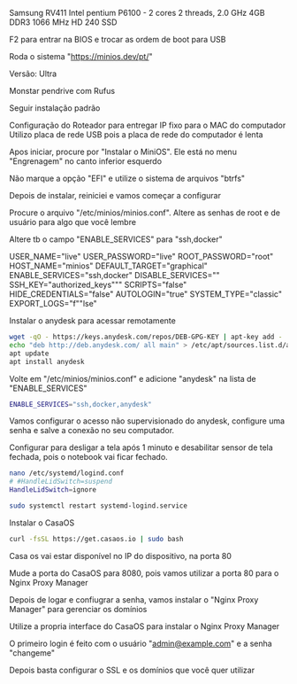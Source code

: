 Samsung RV411
Intel pentium P6100 - 2 cores 2 threads, 2.0 GHz
4GB DDR3 1066 MHz
HD 240 SSD

F2 para entrar na BIOS e trocar as ordem de boot para USB

Roda o sistema "https://minios.dev/pt/"

Versão: Ultra

Monstar pendrive com Rufus

Seguir instalação padrão

Configuração do Roteador para entregar IP fixo para o MAC do computador
Utilizo placa de rede USB pois a placa de rede do computador é lenta

Apos iniciar, procure por "Instalar o MiniOS". Ele está no menu "Engrenagem" no canto inferior esquerdo

Não marque a opção "EFI" e utilize o sistema de arquivos "btrfs"

Depois de instalar, reiniciei e vamos começar a configurar

Procure o arquivo "/etc/minios/minios.conf".
Altere as senhas de root e de usuário para algo que você lembre

Altere tb o campo "ENABLE_SERVICES" para "ssh,docker"

USER_NAME="live"
USER_PASSWORD="live"
ROOT_PASSWORD="root"
HOST_NAME="minios"
DEFAULT_TARGET="graphical"
ENABLE_SERVICES="ssh,docker"
DISABLE_SERVICES=""
SSH_KEY="authorized_keys"""
SCRIPTS="false"
HIDE_CREDENTIALS="false"
AUTOLOGIN="true"
SYSTEM_TYPE="classic"
EXPORT_LOGS="f""lse"

Instalar o anydesk para acessar remotamente

```bash
wget -qO - https://keys.anydesk.com/repos/DEB-GPG-KEY | apt-key add -
echo "deb http://deb.anydesk.com/ all main" > /etc/apt/sources.list.d/anydesk-stable.list
apt update
apt install anydesk
```

Volte em "/etc/minios/minios.conf" e adicione "anydesk" na lista de "ENABLE_SERVICES"

```bash
ENABLE_SERVICES="ssh,docker,anydesk"
```

<!-- Opcional -->
Vamos configurar o acesso não supervisionado do anydesk, configure uma senha e salve a conexão no seu computador.

Configurar para desligar a tela após 1 minuto e desabilitar sensor de tela fechada, pois o notebook vai ficar fechado.

```bash
nano /etc/systemd/logind.conf
# #HandleLidSwitch=suspend
HandleLidSwitch=ignore

sudo systemctl restart systemd-logind.service
```

<!-- Instalar o CasaOS -->
Instalar o CasaOS

```bash 
curl -fsSL https://get.casaos.io | sudo bash
```

Casa os vai estar disponível no IP do dispositivo, na porta 80

Mude a porta do CasaOS para 8080, pois vamos utilizar a porta 80 para o Nginx Proxy Manager

Depois de logar e confiugrar a senha, vamos instalar o "Nginx Proxy Manager" para gerenciar os domínios

Utilize a propria interface do CasaOS para instalar o Nginx Proxy Manager

O primeiro login é feito com o usuário "admin@example.com" e a senha "changeme"

Depois basta configurar o SSL e os domínios que você quer utilizar

